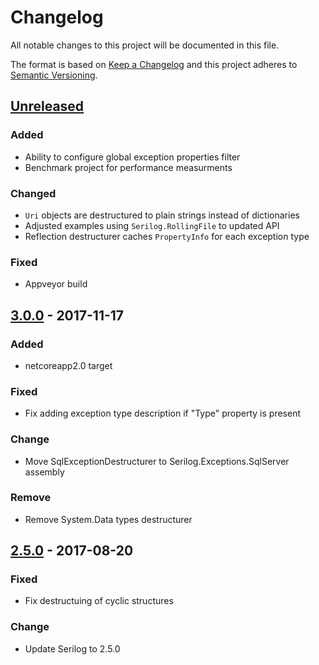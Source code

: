 # Changelog
All notable changes to this project will be documented in this file.

The format is based on [Keep a Changelog](http://keepachangelog.com/en/1.0.0/)
and this project adheres to [Semantic Versioning](http://semver.org/spec/v2.0.0.html).

## [Unreleased]
### Added
- Ability to configure global exception properties filter
- Benchmark project for performance measurments

### Changed
- `Uri` objects are destructured to plain strings instead of dictionaries
- Adjusted examples using `Serilog.RollingFile` to updated API
- Reflection destructurer caches `PropertyInfo` for each exception type

### Fixed
- Appveyor build

## [3.0.0] - 2017-11-17

### Added
- netcoreapp2.0 target

### Fixed
- Fix adding exception type description if "Type" property is present

### Change
- Move SqlExceptionDestructurer to Serilog.Exceptions.SqlServer assembly

### Remove
- Remove System.Data types destructurer

## [2.5.0] - 2017-08-20

### Fixed
- Fix destructuing of cyclic structures

### Change
- Update Serilog to 2.5.0

[Unreleased]: https://github.com/RehanSaeed/Serilog.Exceptions/compare/Serilog.Exceptions.3.0.0...HEAD
[3.0.0]: https://github.com/RehanSaeed/Serilog.Exceptions/compare/Serilog.Exceptions.2.5.0...Serilog.Exceptions.3.0.0
[2.5.0]: https://github.com/RehanSaeed/Serilog.Exceptions/compare/2.4.1...Serilog.Exceptions.2.5.0